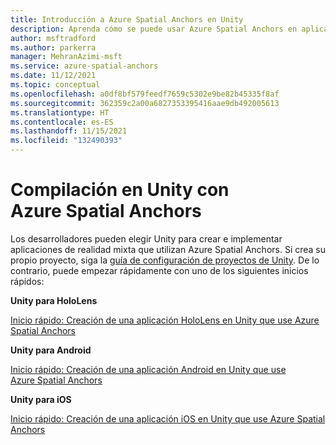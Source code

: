 ```yaml
---
title: Introducción a Azure Spatial Anchors en Unity
description: Aprenda cómo se puede usar Azure Spatial Anchors en aplicaciones de Unity. Revise los inicios rápidos de Unity para HoloLens, Unity para Android y Unity para iOS.
author: msftradford
ms.author: parkerra
manager: MehranAzimi-msft
ms.service: azure-spatial-anchors
ms.date: 11/12/2021
ms.topic: conceptual
ms.openlocfilehash: a0df8bf579feedf7659c5302e9be82b45335f8af
ms.sourcegitcommit: 362359c2a00a6827353395416aae9db492005613
ms.translationtype: HT
ms.contentlocale: es-ES
ms.lasthandoff: 11/15/2021
ms.locfileid: "132490393"
---
```

# <a name="building-in-unity-with-azure-spatial-anchors"></a>Compilación en Unity con Azure Spatial Anchors

Los desarrolladores pueden elegir Unity para crear e implementar aplicaciones de realidad mixta que utilizan Azure Spatial Anchors. Si crea su propio proyecto, siga la [guía de configuración de proyectos de Unity](./how-tos/setup-unity-project.md). De lo contrario, puede empezar rápidamente con uno de los siguientes inicios rápidos:

**Unity para HoloLens**

[Inicio rápido: Creación de una aplicación HoloLens en Unity que use Azure Spatial Anchors](./quickstarts/get-started-unity-hololens.md)

**Unity para Android**

[Inicio rápido: Creación de una aplicación Android en Unity que use Azure Spatial Anchors](./quickstarts/get-started-unity-android.md)

**Unity para iOS**

[Inicio rápido: Creación de una aplicación iOS en Unity que use Azure Spatial Anchors](./quickstarts/get-started-unity-ios.md)